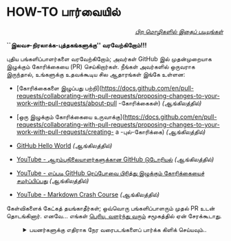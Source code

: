 # HOW-TO பார்வையில்

<div align="right" markdown="1">

*[பிற மொழிகளில் இதைப் படியுங்கள்](README.md#translations)*

</div>

**``இலவச-நிரலாக்க-புத்தகங்களுக்கு'' வரவேற்கிறோம்!!!**

புதிய பங்களிப்பாளர்களை வரவேற்கிறோம்; அவர்கள் GitHub இல் முதன்முறையாக இழுக்கும் கோரிக்கையை (PR) செய்கிறார்கள். நீங்கள் அவர்களில் ஒருவராக இருந்தால், உங்களுக்கு உதவக்கூடிய சில ஆதாரங்கள் இங்கே உள்ளன:

* [கோரிக்கைகளை இழுப்பது பற்றி](https://docs.github.com/en/pull-requests/collaborating-with-pull-requests/proposing-changes-to-your-work-with-pull-requests/about-pull -கோரிக்கைகள்) _(ஆங்கிலத்தில்)_

* [ஒரு இழுக்கும் கோரிக்கையை உருவாக்கு](https://docs.github.com/en/pull-requests/collaborating-with-pull-requests/proposing-changes-to-your-work-with-pull-requests/creating- a -புல்-கோரிக்கை) _(ஆங்கிலத்தில்)_

* [GitHub Hello World](https://docs.github.com/en/get-started/quickstart/hello-world) _(ஆங்கிலத்தில்)_

* [YouTube - ஆரம்பநிலையாளர்களுக்கான GitHub டுடோரியல்](https://www.youtube.com/watch?v=0fKg7e37bQE) _(ஆங்கிலத்தில்)_

* [YouTube - எப்படி GitHub ரெப்போவை பிரித்து இழுக்கும் கோரிக்கையைச் சமர்ப்பிப்பது](https://www.youtube.com/watch?v=G1I3HF4YWEw) _(ஆங்கிலத்தில்)_

* [YouTube - Markdown Crash Course](https://www.youtube.com/watch?v=HUBNt18RFbo) _(ஆங்கிலத்தில்)_

கேள்விகளைக் கேட்கத் தயங்காதீர்கள்; ஒவ்வொரு பங்களிப்பாளரும் முதல் PR உடன் தொடங்கினார். எனவே... எங்கள் [பெரிய, வளர்ந்து வரும்](https://www.apiseven.com/en/contributor-graph?chart=contributorOverTime&repo=ebookfoundation/free-programming-books) சமூகத்தில் ஏன் சேரக்கூடாது.

<details align="center" markdown="1">

<summary>பயனர்களுக்கு எதிராக நேர வரைபடங்களைப் பார்க்க கிளிக் செய்யவும்..</summary>

[![EbookFoundation/free-programming-books's Contributor over time Graph](https://contributor-overtime-api.apiseven.com/contributors-svg?chart=contributorOverTime&repo=ebookfoundation/free-programming-books)](https://www.apiseven.com/en/contributor-graph?chart=contributorOverTime&repo=ebookfoundation/free-programming-books)

[![EbookFoundation/free-programming-books's Monthly Active Contributors graph](https://contributor-overtime-api.apiseven.com/contributors-svg?chart=contributorMonthlyActivity&repo=ebookfoundation/free-programming-books)](https://www.apiseven.com/en/contributor-graph?chart=contributorMonthlyActivity&repo=ebookfoundation/free-programming-books)

</விவரங்கள்>

நீங்கள் அனுபவமிக்க ஓப்பன் சோர்ஸ் பங்களிப்பாளராக இருந்தாலும், உங்களை உலுக்கிய பல விஷயங்கள் உள்ளன. உங்கள் PR ஐச் சமர்ப்பித்த பிறகு, ***GitHub Actions* ஒரு *Linter*ஐ இயக்கும், அடிக்கடி இடைவெளி அல்லது எழுத்துப்பிழையில் சிறிய சிக்கல்களைக் கண்டறியும்**. நீங்கள் பச்சை பொத்தானைப் பெற்றால், அனைத்தும் மதிப்பாய்வுக்குத் தயாராக உள்ளன; இல்லையெனில், லின்டர் விரும்பாத எதையும் கண்டுபிடிக்கத் தவறிவிட்டதா என்பதைச் சரிபார்ப்பிற்குக் கீழே உள்ள "விவரங்கள்" என்பதைக் கிளிக் செய்து, உங்கள் PR திறக்கப்பட்ட கிளையில் புதிய உறுதிமொழியைச் சேர்ப்பதன் மூலம் சிக்கலைச் சரிசெய்யவும்.

இறுதியாக, நீங்கள் சேர்க்க விரும்பும் ஆதாரமானது `இலவச-நிரலாக்க-புத்தகங்களுக்கு' பொருத்தமானதா என உங்களுக்குத் தெரியாவிட்டால், [பங்களிக்கை](CONTRIBUTING.md) *([மொழிபெயர்ப்புகள்](README.md#translations) இல் உள்ள வழிகாட்டுதல்களைப் படிக்கவும் ) மேலும் கிடைக்கும்)*.
